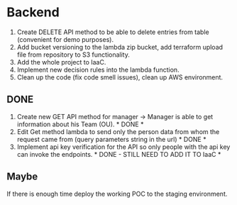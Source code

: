 # Backend


1. Create DELETE API method to be able to delete entries from table (convenient for demo purposes).
2. Add bucket versioning to the lambda zip bucket, add terraform upload file from repository to S3 functionality.
3. Add the whole project to IaaC.
4. Implement new decision rules into the lambda function.
5. Clean up the code (fix code smell issues), clean up AWS environment.


## DONE

1. Create new GET API method for manager  -> Manager is able to get information about his Team (OU).    * DONE *
2. Edit Get method lambda to send only the person data from whom the request came from (query parameters string in the url)   * DONE *
3. Implement api key verification for the API so only people with the api key can invoke the endpoints. * DONE - STILL NEED TO ADD IT TO IaaC * 

## Maybe

If there is enough time deploy the working POC to the staging environment.
